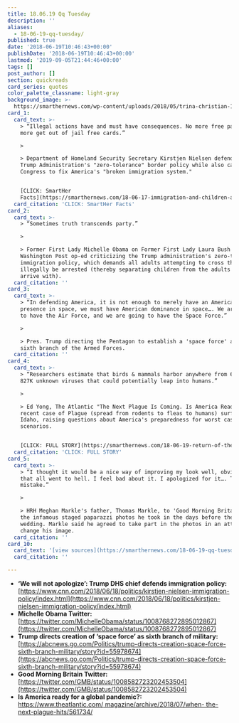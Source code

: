 ```yaml
---
title: 18.06.19 Qq Tuesday
description: ''
aliases:
  - 18-06-19-qq-tuesday/
published: true
date: '2018-06-19T10:46:43+00:00'
publishDate: '2018-06-19T10:46:43+00:00'
lastmod: '2019-09-05T21:44:46+00:00'
tags: []
post_author: []
section: quickreads
card_series: quotes
color_palette_classname: light-gray
background_image: >-
  https://smarthernews.com/wp-content/uploads/2018/05/trina-christian-19571-unsplash-scaled.jpg
card_1:
  card_text: >-
    > “Illegal actions have and must have consequences. No more free passes, no
    more get out of jail free cards.”

    > 

    > Department of Homeland Security Secretary Kirstjen Nielsen defending the
    Trump Administration's "zero-tolerance" border policy while also calling on
    Congress to fix America's "broken immigration system."


    [CLICK: SmartHer
    Facts](https://smarthernews.com/18-06-17-immigration-and-children-at-border/)
  card_citation: 'CLICK: SmartHer Facts'
card_2:
  card_text: >-
    > “Sometimes truth transcends party.”

    > 

    > Former First Lady Michelle Obama on Former First Lady Laura Bush's
    Washington Post op-ed criticizing the Trump administration's zero-tolerance
    immigration policy, which demands all adults attempting to cross the border
    illegally be arrested (thereby separating children from the adults they
    arrive with).
  card_citation: ''
card_3:
  card_text: >-
    > “In defending America, it is not enough to merely have an American
    presence in space, we must have American dominance in space…. We are going
    to have the Air Force, and we are going to have the Space Force.”

    > 

    > Pres. Trump directing the Pentagon to establish a 'space force' as the
    sixth branch of the Armed Forces.
  card_citation: ''
card_4:
  card_text: >-
    > “Researchers estimate that birds & mammals harbor anywhere from 631K to
    827K unknown viruses that could potentially leap into humans.”

    > 

    > Ed Yong, The Atlantic "The Next Plague Is Coming. Is America Ready?" - A
    recent case of Plague (spread from rodents to fleas to humans) surfaced in
    Idaho, raising questions about America's preparedness for worst case
    scenarios.


    [CLICK: FULL STORY](https://smarthernews.com/18-06-19-return-of-the-plague/)
  card_citation: 'CLICK: FULL STORY'
card_5:
  card_text: >-
    > “I thought it would be a nice way of improving my look well, obviously
    that all went to hell. I feel bad about it. I apologized for it…. That was a
    mistake.”

    > 

    > HRH Meghan Markle's father, Thomas Markle, to 'Good Morning Britain' on
    the infamous staged paparazzi photos he took in the days before the royal
    wedding. Markle said he agreed to take part in the photos in an attempt to
    change his image.
  card_citation: ''
card_10:
  card_text: '[view sources](https://smarthernews.com/18-06-19-qq-tuesday/)'
  card_citation: ''

---
```

*   **‘We will not apologize’: Trump DHS chief defends immigration policy:**  
    [https://www.cnn.com/2018/06/18/politics/kirstjen-nielsen-immigration-policy/index.html](https://www.cnn.com/2018/06/18/politics/kirstjen-nielsen-immigration-policy/index.html)
*   ******Michelle Obama Twitter:******  
    [https://twitter.com/MichelleObama/status/1008768272895012867](https://twitter.com/MichelleObama/status/1008768272895012867)
*   **Trump directs creation of ‘space force’ as sixth branch of military:**  
    [https://abcnews.go.com/Politics/trump-directs-creation-space-force-sixth-branch-military/story?id=55978674](https://abcnews.go.com/Politics/trump-directs-creation-space-force-sixth-branch-military/story?id=55978674)
*   **Good Morning Britain Twitter:**  
    [https://twitter.com/GMB/status/1008582723202453504](https://twitter.com/GMB/status/1008582723202453504)
*   **Is America ready for a global pandemic?:**  
    [https://www.theatlantic.com/ magazine/archive/2018/07/when- the-next-plague-hits/561734/](https://www.theatlantic.com/)
